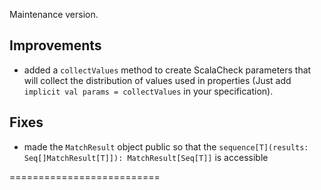 Maintenance version.

## Improvements

 * added a `collectValues` method to create ScalaCheck parameters that will collect the distribution of values used in properties (Just add `implicit val params = collectValues` in your specification). 


## Fixes

 * made the `MatchResult` object public so that the `sequence[T](results: Seq[]MatchResult[T]]): MatchResult[Seq[T]]` is accessible


==========================


